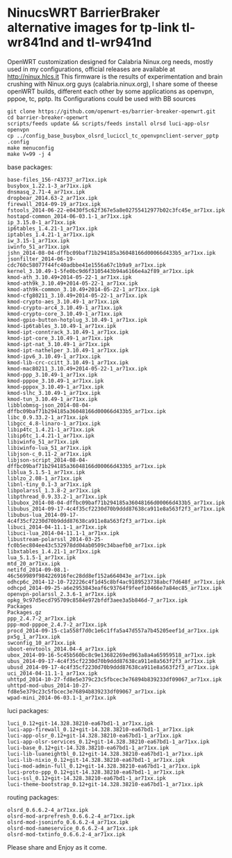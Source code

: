 NinucsWRT BarrierBraker alternative images for tp-link tl-wr841nd and tl-wr941nd
========================================================================
OpenWRT customization designed for Calabria Ninux.org needs, mostly used in my configurations, official releases are available at  http://ninux.hlcs.it
This firmware is the results of experimentation and brain crushing with Ninux.org guys (calabria.ninux.org), 
I share some of theese openWRT builds, different each other by some applications as openvpn, pppoe, tc, pptp. Its Configurations could be used with BB sources

    git clone https://github.com/openwrt-es/barrier-breaker-openwrt.git
    cd barrier-breaker-openwrt
    scripts/feeds update && scripts/feeds install olrsd luci-app-olsr openvpn
    cp ../config_base_busybox_olsrd_luciccl_tc_openvpnclient-server_pptp .config
    make menuconfig
    make V=99 -j 4

base packages:
        
    base-files_156-r43737_ar71xx.ipk
    busybox_1.22.1-3_ar71xx.ipk
    dnsmasq_2.71-4_ar71xx.ipk
    dropbear_2014.63-2_ar71xx.ipk
    firewall_2014-09-19_ar71xx.ipk
    fstools_2014-06-22-e0430f5c62f367e5a8e02755412977b02c3fc45e_ar71xx.ipk
    hostapd-common_2014-06-03.1-1_ar71xx.ipk
    ip_3.15.0-1_ar71xx.ipk
    ip6tables_1.4.21-1_ar71xx.ipk
    iptables_1.4.21-1_ar71xx.ipk
    iw_3.15-1_ar71xx.ipk
    iwinfo_51_ar71xx.ipk
    jshn_2014-08-04-dffbc09baf71b294185a36048166d00066d433b5_ar71xx.ipk
    jsonfilter_2014-06-19-cdc760c58077f44fc40adbbe41e1556a67c1b9a9_ar71xx.ipk
    kernel_3.10.49-1-5fe0bc9d6f3105443b94a6166e4a2f89_ar71xx.ipk
    kmod-ath_3.10.49+2014-05-22-1_ar71xx.ipk
    kmod-ath9k_3.10.49+2014-05-22-1_ar71xx.ipk
    kmod-ath9k-common_3.10.49+2014-05-22-1_ar71xx.ipk
    kmod-cfg80211_3.10.49+2014-05-22-1_ar71xx.ipk
    kmod-crypto-aes_3.10.49-1_ar71xx.ipk
    kmod-crypto-arc4_3.10.49-1_ar71xx.ipk
    kmod-crypto-core_3.10.49-1_ar71xx.ipk
    kmod-gpio-button-hotplug_3.10.49-1_ar71xx.ipk
    kmod-ip6tables_3.10.49-1_ar71xx.ipk
    kmod-ipt-conntrack_3.10.49-1_ar71xx.ipk
    kmod-ipt-core_3.10.49-1_ar71xx.ipk
    kmod-ipt-nat_3.10.49-1_ar71xx.ipk
    kmod-ipt-nathelper_3.10.49-1_ar71xx.ipk
    kmod-ipv6_3.10.49-1_ar71xx.ipk
    kmod-lib-crc-ccitt_3.10.49-1_ar71xx.ipk
    kmod-mac80211_3.10.49+2014-05-22-1_ar71xx.ipk
    kmod-ppp_3.10.49-1_ar71xx.ipk
    kmod-pppoe_3.10.49-1_ar71xx.ipk
    kmod-pppox_3.10.49-1_ar71xx.ipk
    kmod-slhc_3.10.49-1_ar71xx.ipk
    kmod-tun_3.10.49-1_ar71xx.ipk
    libblobmsg-json_2014-08-04-dffbc09baf71b294185a36048166d00066d433b5_ar71xx.ipk
    libc_0.9.33.2-1_ar71xx.ipk
    libgcc_4.8-linaro-1_ar71xx.ipk
    libip4tc_1.4.21-1_ar71xx.ipk
    libip6tc_1.4.21-1_ar71xx.ipk
    libiwinfo_51_ar71xx.ipk
    libiwinfo-lua_51_ar71xx.ipk
    libjson-c_0.11-2_ar71xx.ipk
    libjson-script_2014-08-04-dffbc09baf71b294185a36048166d00066d433b5_ar71xx.ipk
    liblua_5.1.5-1_ar71xx.ipk
    liblzo_2.08-1_ar71xx.ipk
    libnl-tiny_0.1-3_ar71xx.ipk
    libpolarssl_1.3.8-2_ar71xx.ipk
    libpthread_0.9.33.2-1_ar71xx.ipk
    libubox_2014-08-04-dffbc09baf71b294185a36048166d00066d433b5_ar71xx.ipk
    libubus_2014-09-17-4c4f35cf2230d70b9ddd87638ca911e8a563f2f3_ar71xx.ipk
    libubus-lua_2014-09-17-4c4f35cf2230d70b9ddd87638ca911e8a563f2f3_ar71xx.ipk
    libuci_2014-04-11.1-1_ar71xx.ipk
    libuci-lua_2014-04-11.1-1_ar71xx.ipk
    libustream-polarssl_2014-03-25-fc0b5ec804ee43c532978dd04ab0509c34baefb0_ar71xx.ipk
    libxtables_1.4.21-1_ar71xx.ipk
    lua_5.1.5-1_ar71xx.ipk
    mtd_20_ar71xx.ipk
    netifd_2014-09-08.1-46c569989f984226916fec28dd8ef152a664043e_ar71xx.ipk
    odhcp6c_2014-12-10-722226c4f1d45c8bf4ac9189523738abcf7d648f_ar71xx.ipk
    odhcpd_2014-09-25-a6e2953843eaf6c93764f9feef10466e7a84ec85_ar71xx.ipk
    openvpn-polarssl_2.3.6-1_ar71xx.ipk
    opkg_9c97d5ecd795709c8584e972bfdf3aee3a5b846d-7_ar71xx.ipk
    Packages
    Packages.gz
    ppp_2.4.7-2_ar71xx.ipk
    ppp-mod-pppoe_2.4.7-2_ar71xx.ipk
    procd_2014-09-15-c1a558f7d0c1e6c1ffa5a47d557a7b45205eef1d_ar71xx.ipk
    px5g_1_ar71xx.ipk
    swconfig_10_ar71xx.ipk
    uboot-envtools_2014.04-4_ar71xx.ipk
    ubox_2014-09-16-5c45b560bc8c9e13682269ed963a8a4a65959518_ar71xx.ipk
    ubus_2014-09-17-4c4f35cf2230d70b9ddd87638ca911e8a563f2f3_ar71xx.ipk
    ubusd_2014-09-17-4c4f35cf2230d70b9ddd87638ca911e8a563f2f3_ar71xx.ipk
    uci_2014-04-11.1-1_ar71xx.ipk
    uhttpd_2014-10-27-fd8e5e379c23c5fbcec3e76894b839233df09067_ar71xx.ipk
    uhttpd-mod-ubus_2014-10-27-fd8e5e379c23c5fbcec3e76894b839233df09067_ar71xx.ipk
    wpad-mini_2014-06-03.1-1_ar71xx.ipk
    
luci packages:

    luci_0.12+git-14.328.38210-ea67bd1-1_ar71xx.ipk
    luci-app-firewall_0.12+git-14.328.38210-ea67bd1-1_ar71xx.ipk
    luci-app-olsr_0.12+git-14.328.38210-ea67bd1-1_ar71xx.ipk
    luci-app-olsr-services_0.12+git-14.328.38210-ea67bd1-1_ar71xx.ipk
    luci-base_0.12+git-14.328.38210-ea67bd1-1_ar71xx.ipk
    luci-lib-luaneightbl_0.12+git-14.328.38210-ea67bd1-1_ar71xx.ipk
    luci-lib-nixio_0.12+git-14.328.38210-ea67bd1-1_ar71xx.ipk
    luci-mod-admin-full_0.12+git-14.328.38210-ea67bd1-1_ar71xx.ipk
    luci-proto-ppp_0.12+git-14.328.38210-ea67bd1-1_ar71xx.ipk
    luci-ssl_0.12+git-14.328.38210-ea67bd1-1_ar71xx.ipk
    luci-theme-bootstrap_0.12+git-14.328.38210-ea67bd1-1_ar71xx.ipk

routing packages:

    olsrd_0.6.6.2-4_ar71xx.ipk
    olsrd-mod-arprefresh_0.6.6.2-4_ar71xx.ipk
    olsrd-mod-jsoninfo_0.6.6.2-4_ar71xx.ipk
    olsrd-mod-nameservice_0.6.6.2-4_ar71xx.ipk
    olsrd-mod-txtinfo_0.6.6.2-4_ar71xx.ipk

    
Please share and Enjoy as it come.

